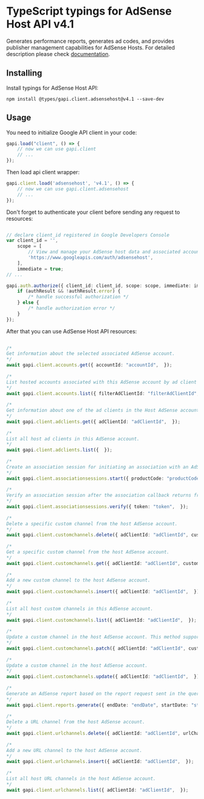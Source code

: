 # TypeScript typings for AdSense Host API v4.1
Generates performance reports, generates ad codes, and provides publisher management capabilities for AdSense Hosts.
For detailed description please check [documentation](https://developers.google.com/adsense/host/).

## Installing

Install typings for AdSense Host API:
```
npm install @types/gapi.client.adsensehost@v4.1 --save-dev
```

## Usage

You need to initialize Google API client in your code:
```typescript
gapi.load("client", () => { 
    // now we can use gapi.client
    // ... 
});
```

Then load api client wrapper:
```typescript
gapi.client.load('adsensehost', 'v4.1', () => {
    // now we can use gapi.client.adsensehost
    // ... 
});
```

Don't forget to authenticate your client before sending any request to resources:
```typescript

// declare client_id registered in Google Developers Console
var client_id = '',
    scope = [     
        // View and manage your AdSense host data and associated accounts
        'https://www.googleapis.com/auth/adsensehost',
    ],
    immediate = true;
// ...

gapi.auth.authorize({ client_id: client_id, scope: scope, immediate: immediate }, authResult => {
    if (authResult && !authResult.error) {
        /* handle successful authorization */
    } else {
        /* handle authorization error */
    }
});            
```

After that you can use AdSense Host API resources:

```typescript 
    
/* 
Get information about the selected associated AdSense account.  
*/
await gapi.client.accounts.get({ accountId: "accountId",  }); 
    
/* 
List hosted accounts associated with this AdSense account by ad client id.  
*/
await gapi.client.accounts.list({ filterAdClientId: "filterAdClientId",  }); 
    
/* 
Get information about one of the ad clients in the Host AdSense account.  
*/
await gapi.client.adclients.get({ adClientId: "adClientId",  }); 
    
/* 
List all host ad clients in this AdSense account.  
*/
await gapi.client.adclients.list({  }); 
    
/* 
Create an association session for initiating an association with an AdSense user.  
*/
await gapi.client.associationsessions.start({ productCode: "productCode", websiteUrl: "websiteUrl",  }); 
    
/* 
Verify an association session after the association callback returns from AdSense signup.  
*/
await gapi.client.associationsessions.verify({ token: "token",  }); 
    
/* 
Delete a specific custom channel from the host AdSense account.  
*/
await gapi.client.customchannels.delete({ adClientId: "adClientId", customChannelId: "customChannelId",  }); 
    
/* 
Get a specific custom channel from the host AdSense account.  
*/
await gapi.client.customchannels.get({ adClientId: "adClientId", customChannelId: "customChannelId",  }); 
    
/* 
Add a new custom channel to the host AdSense account.  
*/
await gapi.client.customchannels.insert({ adClientId: "adClientId",  }); 
    
/* 
List all host custom channels in this AdSense account.  
*/
await gapi.client.customchannels.list({ adClientId: "adClientId",  }); 
    
/* 
Update a custom channel in the host AdSense account. This method supports patch semantics.  
*/
await gapi.client.customchannels.patch({ adClientId: "adClientId", customChannelId: "customChannelId",  }); 
    
/* 
Update a custom channel in the host AdSense account.  
*/
await gapi.client.customchannels.update({ adClientId: "adClientId",  }); 
    
/* 
Generate an AdSense report based on the report request sent in the query parameters. Returns the result as JSON; to retrieve output in CSV format specify "alt=csv" as a query parameter.  
*/
await gapi.client.reports.generate({ endDate: "endDate", startDate: "startDate",  }); 
    
/* 
Delete a URL channel from the host AdSense account.  
*/
await gapi.client.urlchannels.delete({ adClientId: "adClientId", urlChannelId: "urlChannelId",  }); 
    
/* 
Add a new URL channel to the host AdSense account.  
*/
await gapi.client.urlchannels.insert({ adClientId: "adClientId",  }); 
    
/* 
List all host URL channels in the host AdSense account.  
*/
await gapi.client.urlchannels.list({ adClientId: "adClientId",  });
```
